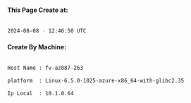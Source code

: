 
   
#### This Page Create at:

```bash

2024-08-08 - 12:46:50 UTC

```

#### Create By Machine:

```bash

Host Name : fv-az887-263

platform  : Linux-6.5.0-1025-azure-x86_64-with-glibc2.35

Ip Local  : 10.1.0.64

```

